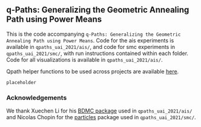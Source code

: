 ## q-Paths: Generalizing the Geometric Annealing Path using Power Means

This is the code accompanying ```q-Paths: Generalizing the Geometric Annealing Path using Power Means```. Code for the ais experiments is available in `qpaths_uai_2021/ais/`, and code for smc experiments in `qpaths_uai_2021/smc/`, with run instructions contained within each folder. Code for all visualizations is available in `qpaths_uai_2021/ais/`.

Qpath helper functions to be used across projects are available [here](https://github.com/vmasrani/qpaths_uai_2021/blob/main/smc/src/utils.py).


```
placeholder
```


### Acknowledgements

We thank Xuechen Li for his [BDMC package](https://github.com/lxuechen/BDMC) used in `qpaths_uai_2021/ais/` and Nicolas Chopin for the [particles](https://github.com/nchopin/particles) package used in `qpaths_uai_2021/smc/`.

